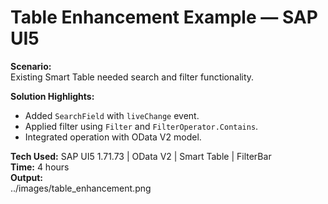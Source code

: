 # Table Enhancement Example — SAP UI5

**Scenario:**  
Existing Smart Table needed search and filter functionality.

**Solution Highlights:**
- Added `SearchField` with `liveChange` event.
- Applied filter using `Filter` and `FilterOperator.Contains`.
- Integrated operation with OData V2 model.

**Tech Used:** SAP UI5 1.71.73 | OData V2 | Smart Table | FilterBar  
**Time:** 4 hours  
**Output:**  
../images/table_enhancement.png
